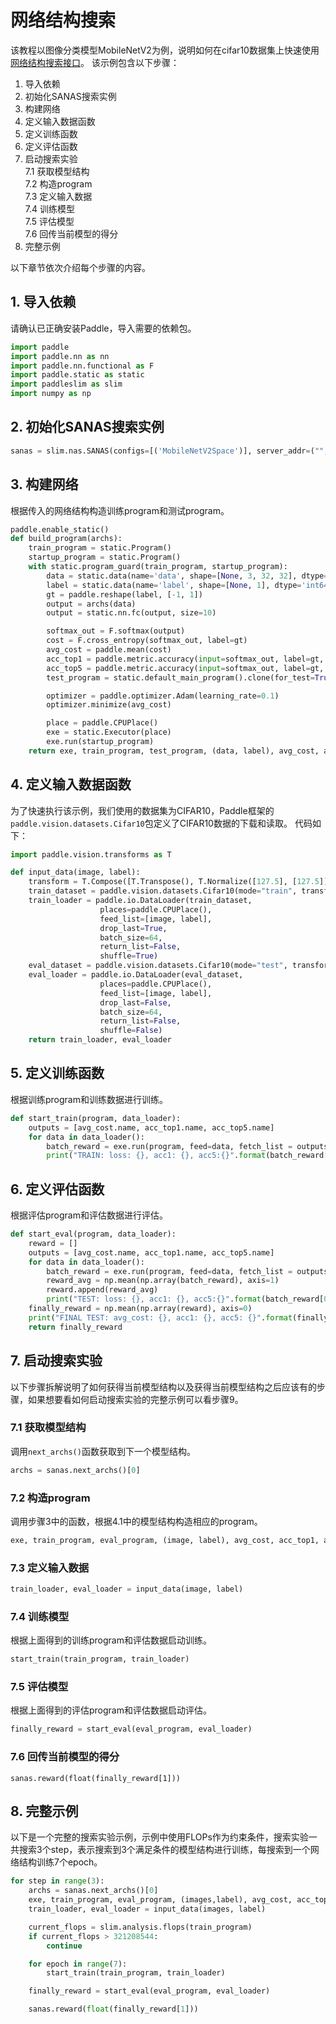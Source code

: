 # 网络结构搜索

该教程以图像分类模型MobileNetV2为例，说明如何在cifar10数据集上快速使用[网络结构搜索接口](https://paddleslim.readthedocs.io/zh_CN/latest/api_cn/static/nas/nas_api.html)。
该示例包含以下步骤：

1. 导入依赖
2. 初始化SANAS搜索实例
3. 构建网络
4. 定义输入数据函数
5. 定义训练函数
6. 定义评估函数
7. 启动搜索实验  
  7.1 获取模型结构  
  7.2 构造program  
  7.3 定义输入数据  
  7.4 训练模型  
  7.5 评估模型  
  7.6 回传当前模型的得分
8. 完整示例


以下章节依次介绍每个步骤的内容。

## 1. 导入依赖
请确认已正确安装Paddle，导入需要的依赖包。
```python
import paddle
import paddle.nn as nn
import paddle.nn.functional as F
import paddle.static as static
import paddleslim as slim
import numpy as np
```

## 2. 初始化SANAS搜索实例
```python
sanas = slim.nas.SANAS(configs=[('MobileNetV2Space')], server_addr=("", 8337), save_checkpoint=None)
```

## 3. 构建网络
根据传入的网络结构构造训练program和测试program。
```python
paddle.enable_static()
def build_program(archs):
    train_program = static.Program()
    startup_program = static.Program()
    with static.program_guard(train_program, startup_program):
        data = static.data(name='data', shape=[None, 3, 32, 32], dtype='float32')
        label = static.data(name='label', shape=[None, 1], dtype='int64')
        gt = paddle.reshape(label, [-1, 1])
        output = archs(data)
        output = static.nn.fc(output, size=10)

        softmax_out = F.softmax(output)
        cost = F.cross_entropy(softmax_out, label=gt)
        avg_cost = paddle.mean(cost)
        acc_top1 = paddle.metric.accuracy(input=softmax_out, label=gt, k=1)
        acc_top5 = paddle.metric.accuracy(input=softmax_out, label=gt, k=5)
        test_program = static.default_main_program().clone(for_test=True)

        optimizer = paddle.optimizer.Adam(learning_rate=0.1)
        optimizer.minimize(avg_cost)

        place = paddle.CPUPlace()
        exe = static.Executor(place)
        exe.run(startup_program)
    return exe, train_program, test_program, (data, label), avg_cost, acc_top1, acc_top5
```

## 4. 定义输入数据函数
为了快速执行该示例，我们使用的数据集为CIFAR10，Paddle框架的`paddle.vision.datasets.Cifar10`包定义了CIFAR10数据的下载和读取。 代码如下：

```python
import paddle.vision.transforms as T

def input_data(image, label):
    transform = T.Compose([T.Transpose(), T.Normalize([127.5], [127.5])])
    train_dataset = paddle.vision.datasets.Cifar10(mode="train", transform=transform, backend='cv2')
    train_loader = paddle.io.DataLoader(train_dataset,
                    places=paddle.CPUPlace(),
                    feed_list=[image, label],
                    drop_last=True,
                    batch_size=64,
                    return_list=False,
                    shuffle=True)
    eval_dataset = paddle.vision.datasets.Cifar10(mode="test", transform=transform, backend='cv2')
    eval_loader = paddle.io.DataLoader(eval_dataset,
                    places=paddle.CPUPlace(),
                    feed_list=[image, label],
                    drop_last=False,
                    batch_size=64,
                    return_list=False,
                    shuffle=False)
    return train_loader, eval_loader
```

## 5. 定义训练函数
根据训练program和训练数据进行训练。
```python
def start_train(program, data_loader):
    outputs = [avg_cost.name, acc_top1.name, acc_top5.name]
    for data in data_loader():
        batch_reward = exe.run(program, feed=data, fetch_list = outputs)
        print("TRAIN: loss: {}, acc1: {}, acc5:{}".format(batch_reward[0], batch_reward[1], batch_reward[2]))
```

## 6. 定义评估函数
根据评估program和评估数据进行评估。
```python
def start_eval(program, data_loader):
    reward = []
    outputs = [avg_cost.name, acc_top1.name, acc_top5.name]
    for data in data_loader():
        batch_reward = exe.run(program, feed=data, fetch_list = outputs)
        reward_avg = np.mean(np.array(batch_reward), axis=1)
        reward.append(reward_avg)
        print("TEST: loss: {}, acc1: {}, acc5:{}".format(batch_reward[0], batch_reward[1], batch_reward[2]))
    finally_reward = np.mean(np.array(reward), axis=0)
    print("FINAL TEST: avg_cost: {}, acc1: {}, acc5: {}".format(finally_reward[0], finally_reward[1], finally_reward[2]))
    return finally_reward
```

## 7. 启动搜索实验
以下步骤拆解说明了如何获得当前模型结构以及获得当前模型结构之后应该有的步骤，如果想要看如何启动搜索实验的完整示例可以看步骤9。

### 7.1 获取模型结构
调用`next_archs()`函数获取到下一个模型结构。
```python
archs = sanas.next_archs()[0]
```

### 7.2 构造program
调用步骤3中的函数，根据4.1中的模型结构构造相应的program。
```python
exe, train_program, eval_program, (image, label), avg_cost, acc_top1, acc_top5 = build_program(archs)
```

### 7.3 定义输入数据
```python
train_loader, eval_loader = input_data(image, label)
```

### 7.4 训练模型
根据上面得到的训练program和评估数据启动训练。
```python
start_train(train_program, train_loader)
```
### 7.5 评估模型
根据上面得到的评估program和评估数据启动评估。
```python
finally_reward = start_eval(eval_program, eval_loader)
```
### 7.6 回传当前模型的得分
```
sanas.reward(float(finally_reward[1]))
```

## 8. 完整示例
以下是一个完整的搜索实验示例，示例中使用FLOPs作为约束条件，搜索实验一共搜索3个step，表示搜索到3个满足条件的模型结构进行训练，每搜索到一个网络结构训练7个epoch。
```python
for step in range(3):
    archs = sanas.next_archs()[0]
    exe, train_program, eval_program, (images,label), avg_cost, acc_top1, acc_top5 = build_program(archs)
    train_loader, eval_loader = input_data(images, label)

    current_flops = slim.analysis.flops(train_program)
    if current_flops > 321208544:
        continue

    for epoch in range(7):
        start_train(train_program, train_loader)

    finally_reward = start_eval(eval_program, eval_loader)

    sanas.reward(float(finally_reward[1]))
```
